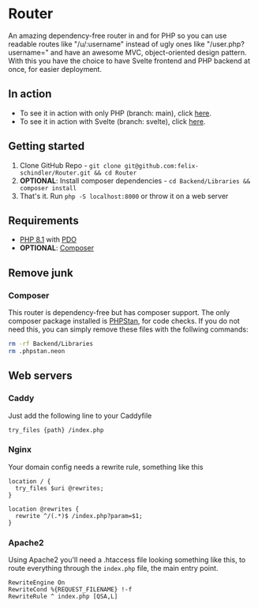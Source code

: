 # Router
An amazing dependency-free router in and for PHP so you can use readable routes like "/u/:username" instead of ugly ones like "/user.php?username=" and have an awesome MVC, object-oriented design pattern. With this you have the choice to have Svelte frontend and PHP backend at once, for easier deployment.

## In action
- To see it in action with only PHP (branch: main), click [here](https://blog.schindlerfelix.de).
- To see it in action with Svelte (branch: svelte), click [here](https://social.schindlerfelix.de).

## Getting started
1. Clone GitHub Repo - `git clone git@github.com:felix-schindler/Router.git && cd Router`
2. __OPTIONAL__: Install composer dependencies - `cd Backend/Libraries && composer install`
3. That's it. Run `php -S localhost:8000` or throw it on a web server

## Requirements
- [PHP 8.1](https://www.php.net) with [PDO](https://www.php.net/manual/de/book.pdo.php)
- __OPTIONAL__: [Composer](https://getcomposer.org)

## Remove junk
### Composer
This router is dependency-free but has composer support. The only composer package installed is [PHPStan](https://phpstan.org), for code checks.
If you do not need this, you can simply remove these files with the follwing commands:
```zsh
rm -rf Backend/Libraries
rm .phpstan.neon
```

## Web servers

### Caddy
Just add the following line to your Caddyfile

```nginx
try_files {path} /index.php
```

### Nginx
Your domain config needs a rewrite rule, something like this

```nginx
location / {
  try_files $uri @rewrites;
}

location @rewrites {
  rewrite ^/(.*)$ /index.php?param=$1;
}
```

### Apache2
Using Apache2 you'll need a .htaccess file looking something like this, to route everything through the `index.php` file, the main entry point.

```apacheconf
RewriteEngine On
RewriteCond %{REQUEST_FILENAME} !-f
RewriteRule ^ index.php [QSA,L]
```
